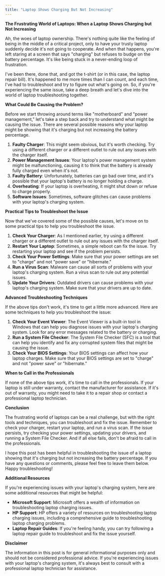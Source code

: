 ```yaml
---
title: "Laptop Shows Charging But Not Increasing"
---
```


**The Frustrating World of Laptops: When a Laptop Shows Charging but Not Increasing**

 Ah, the woes of laptop ownership. There's nothing quite like the feeling of being in the middle of a critical project, only to have your trusty laptop suddenly decide it's not going to cooperate. And when that happens, you're left staring at a screen that says "charging" but refuses to budge on the battery percentage. It's like being stuck in a never-ending loop of frustration.

I've been there, done that, and got the t-shirt (or in this case, the laptop repair bill). It's happened to me more times than I can count, and each time, I've had to troubleshoot and try to figure out what's going on. So, if you're experiencing the same issue, take a deep breath and let's dive into the world of laptop troubleshooting together.

**What Could Be Causing the Problem?**

Before we start throwing around terms like "motherboard" and "power management," let's take a step back and try to understand what might be causing the issue. There are several possible reasons why your laptop might be showing that it's charging but not increasing the battery percentage.

1. **Faulty Charger**: This might seem obvious, but it's worth checking. Try using a different charger or a different outlet to rule out any issues with the charger itself.
2. **Power Management Issues**: Your laptop's power management system might be malfunctioning, causing it to think that the battery is already fully charged even when it's not.
3. **Faulty Battery**: Unfortunately, batteries can go bad over time, and it's possible that your laptop's battery is no longer holding a charge.
4. **Overheating**: If your laptop is overheating, it might shut down or refuse to charge properly.
5. **Software Issues**: Sometimes, software glitches can cause problems with your laptop's charging system.

**Practical Tips to Troubleshoot the Issue**

Now that we've covered some of the possible causes, let's move on to some practical tips to help you troubleshoot the issue.

1. **Check Your Charger**: As I mentioned earlier, try using a different charger or a different outlet to rule out any issues with the charger itself.
2. **Restart Your Laptop**: Sometimes, a simple reboot can fix the issue. Try restarting your laptop and see if the problem persists.
3. **Check Your Power Settings**: Make sure that your power settings are set to "charge" and not "power save" or "hibernate."
4. **Run a Virus Scan**: Malware can cause all sorts of problems with your laptop's charging system. Run a virus scan to rule out any potential issues.
5. **Update Your Drivers**: Outdated drivers can cause problems with your laptop's charging system. Make sure that your drivers are up to date.

**Advanced Troubleshooting Techniques**

If the above tips don't work, it's time to get a little more advanced. Here are some techniques to help you troubleshoot the issue:

1. **Check Your Event Viewer**: The Event Viewer is a built-in tool in Windows that can help you diagnose issues with your laptop's charging system. Look for any error messages related to the battery or charging.
2. **Run a System File Checker**: The System File Checker (SFC) is a tool that can help you identify and fix any corrupted system files that might be causing the issue.
3. **Check Your BIOS Settings**: Your BIOS settings can affect how your laptop charges. Make sure that your BIOS settings are set to "charge" and not "power save" or "hibernate."

**When to Call in the Professionals**

If none of the above tips work, it's time to call in the professionals. If your laptop is still under warranty, contact the manufacturer for assistance. If it's out of warranty, you might need to take it to a repair shop or contact a professional laptop technician.

**Conclusion**

The frustrating world of laptops can be a real challenge, but with the right tools and techniques, you can troubleshoot and fix the issue. Remember to check your charger, restart your laptop, and run a virus scan. If the issue persists, try checking your power settings, updating your drivers, and running a System File Checker. And if all else fails, don't be afraid to call in the professionals.

I hope this post has been helpful in troubleshooting the issue of a laptop showing that it's charging but not increasing the battery percentage. If you have any questions or comments, please feel free to leave them below. Happy troubleshooting!

**Additional Resources**

If you're experiencing issues with your laptop's charging system, here are some additional resources that might be helpful:

* **Microsoft Support**: Microsoft offers a wealth of information on troubleshooting laptop charging issues.
* **HP Support**: HP offers a variety of resources on troubleshooting laptop charging issues, including a comprehensive guide to troubleshooting laptop charging problems.
* **Laptop Repair Guides**: If you're feeling handy, you can try following a laptop repair guide to troubleshoot and fix the issue yourself.

**Disclaimer**

The information in this post is for general informational purposes only and should not be considered professional advice. If you're experiencing issues with your laptop's charging system, it's always best to consult with a professional laptop technician for assistance.